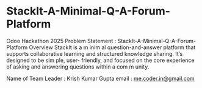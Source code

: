 # StackIt-A-Minimal-Q-A-Forum-Platform
Odoo Hackathon 2025 
Problem Statement : StackIt-A-Minimal-Q-A-Forum-Platform
Overview
StackIt is a m inim al question-and-answer platform that supports collaborative
learning and structured knowledge sharing. It’s designed to be sim ple, user- friendly,
and focused on the core experience of asking and answering questions within a
com m unity.

Name of Team Leader : Krish Kumar Gupta
email : me.coder.in@gmail.com
